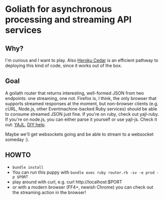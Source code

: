# Goliath for asynchronous processing and streaming API services

## Why?

I'm curious and I want to play. Also [Heroku Cedar](http://devcenter.heroku.com/articles/cedar) is an efficient pathway to deploying this kind of code, since it works out of the box.

## Goal

A goliath router that returns interesting, well-formed JSON from two endpoints: one streaming, one not. Firefox is, I think, the only browser that supports streamed responses at the moment, but non-browser clients (e.g. cURL, Node.js, other Eventmachine-backed Ruby services) should be able to consume streamed JSON just fine. If you're on ruby, check out yajl-ruby. If you're on node.js, you can either parse it yourself or use yajl-js. Check it out: [YAJL](http://lloyd.github.com/yajl/), [DIY help](http://stackoverflow.com/questions/5771914/nodejs-parsing-chunked-twitter-json).

Maybe we'll get websockets going and be able to stream to a websocket someday :).

## HOWTO

* `bundle install`
* You can run this puppy with `bundle exec ruby router.rb -sv -e prod -p $PORT`
* play around with curl, e.g. curl http://localhost:$PORT
* or with a modern browser (FF4+, newish Chrome) you can check out the streaming action in the browser!